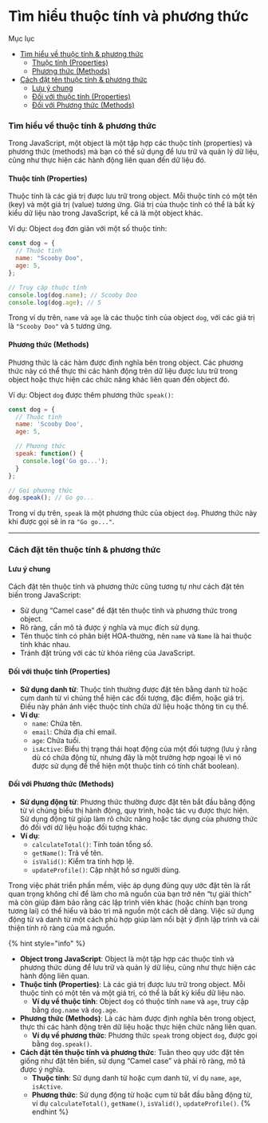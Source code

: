 # Tìm hiểu thuộc tính và phương thức

Mục lục

* [Tìm hiểu về thuộc tính & phương thức](tim-hieu-thuoc-tinh-va-phuong-thuc.md#tim-hieu-ve-thuoc-tinh-and-phuong-thuc)
  * [Thuộc tính (Properties)](tim-hieu-thuoc-tinh-va-phuong-thuc.md#thuoc-tinh-properties)
  * [Phương thức (Methods)](tim-hieu-thuoc-tinh-va-phuong-thuc.md#phuong-thuc-methods)
* [Cách đặt tên thuộc tính & phương thức](tim-hieu-thuoc-tinh-va-phuong-thuc.md#cach-dat-ten-thuoc-tinh-and-phuong-thuc)
  * [Lưu ý chung](tim-hieu-thuoc-tinh-va-phuong-thuc.md#luu-y-chung)
  * [Đối với thuộc tính (Properties)](tim-hieu-thuoc-tinh-va-phuong-thuc.md#doi-voi-thuoc-tinh-properties)
  * [Đối với Phương thức (Methods)](tim-hieu-thuoc-tinh-va-phuong-thuc.md#doi-voi-phuong-thuc-methods)

### Tìm hiểu về thuộc tính & phương thức

Trong JavaScript, một object là một tập hợp các thuộc tính (properties) và phương thức (methods) mà bạn có thể sử dụng để lưu trữ và quản lý dữ liệu, cũng như thực hiện các hành động liên quan đến dữ liệu đó.

#### Thuộc tính (Properties)

Thuộc tính là các giá trị được lưu trữ trong object. Mỗi thuộc tính có một tên (key) và một giá trị (value) tương ứng. Giá trị của thuộc tính có thể là bất kỳ kiểu dữ liệu nào trong JavaScript, kể cả là một object khác.

Ví dụ: Object `dog` đơn giản với một số thuộc tính:

```javascript
const dog = {
  // Thuộc tính
  name: "Scooby Doo",
  age: 5,
};

// Truy cập thuộc tính
console.log(dog.name); // Scooby Doo
console.log(dog.age); // 5
```

Trong ví dụ trên, `name` và `age` là các thuộc tính của object `dog`, với các giá trị là `"Scooby Doo"` và `5` tương ứng.

#### Phương thức (Methods)

Phương thức là các hàm được định nghĩa bên trong object. Các phương thức này có thể thực thi các hành động trên dữ liệu được lưu trữ trong object hoặc thực hiện các chức năng khác liên quan đến object đó.

Ví dụ: Object `dog` được thêm phương thức `speak()`:

```javascript
const dog = {
  // Thuộc tính
  name: 'Scooby Doo',
  age: 5,

  // Phương thức
  speak: function() {
    console.log('Go go...');
  }
};

// Gọi phương thức
dog.speak(); // Go go...
```

Trong ví dụ trên, `speak` là một phương thức của object `dog`. Phương thức này khi được gọi sẽ in ra `"Go go..."`.

***

### Cách đặt tên thuộc tính & phương thức

#### Lưu ý chung

Cách đặt tên thuộc tính và phương thức cũng tương tự như cách đặt tên biến trong JavaScript:

* Sử dụng “Camel case” để đặt tên thuộc tính và phương thức trong object.
* Rõ ràng, cần mô tả được ý nghĩa và mục đích sử dụng.
* Tên thuộc tính có phân biệt HOA-thường, nên `name` và `Name` là hai thuộc tính khác nhau.
* Tránh đặt trùng với các từ khóa riêng của JavaScript.

#### Đối với thuộc tính (Properties)

* **Sử dụng danh từ**: Thuộc tính thường được đặt tên bằng danh từ hoặc cụm danh từ vì chúng thể hiện các đối tượng, đặc điểm, hoặc giá trị. Điều này phản ánh việc thuộc tính chứa dữ liệu hoặc thông tin cụ thể.
* **Ví dụ**:
  * `name`: Chứa tên.
  * `email`: Chứa địa chỉ email.
  * `age`: Chứa tuổi.
  * `isActive`: Biểu thị trạng thái hoạt động của một đối tượng (lưu ý rằng dù có chứa động từ, nhưng đây là một trường hợp ngoại lệ vì nó được sử dụng để thể hiện một thuộc tính có tính chất boolean).

#### Đối với Phương thức (Methods)

* **Sử dụng động từ**: Phương thức thường được đặt tên bắt đầu bằng động từ vì chúng biểu thị hành động, quy trình, hoặc tác vụ được thực hiện. Sử dụng động từ giúp làm rõ chức năng hoặc tác dụng của phương thức đó đối với dữ liệu hoặc đối tượng khác.
* **Ví dụ**:
  * `calculateTotal()`: Tính toán tổng số.
  * `getName()`: Trả về tên.
  * `isValid()`: Kiểm tra tính hợp lệ.
  * `updateProfile()`: Cập nhật hồ sơ người dùng.

Trong việc phát triển phần mềm, việc áp dụng đúng quy ước đặt tên là rất quan trọng không chỉ để làm cho mã nguồn của bạn trở nên “tự giải thích” mà còn giúp đảm bảo rằng các lập trình viên khác (hoặc chính bạn trong tương lai) có thể hiểu và bảo trì mã nguồn một cách dễ dàng. Việc sử dụng động từ và danh từ một cách phù hợp giúp làm nổi bật ý định lập trình và cải thiện tính rõ ràng của mã nguồn.

{% hint style="info" %}
* **Object trong JavaScript**: Object là một tập hợp các thuộc tính và phương thức dùng để lưu trữ và quản lý dữ liệu, cũng như thực hiện các hành động liên quan.
* **Thuộc tính (Properties)**: Là các giá trị được lưu trữ trong object. Mỗi thuộc tính có một tên và một giá trị, có thể là bất kỳ kiểu dữ liệu nào.
  * **Ví dụ về thuộc tính**: Object `dog` có thuộc tính `name` và `age`, truy cập bằng `dog.name` và `dog.age`.
* **Phương thức (Methods)**: Là các hàm được định nghĩa bên trong object, thực thi các hành động trên dữ liệu hoặc thực hiện chức năng liên quan.
  * **Ví dụ về phương thức**: Phương thức `speak` trong object `dog`, được gọi bằng `dog.speak()`.
* **Cách đặt tên thuộc tính và phương thức**: Tuân theo quy ước đặt tên giống như đặt tên biến, sử dụng “Camel case” và phải rõ ràng, mô tả được ý nghĩa.
  * **Thuộc tính**: Sử dụng danh từ hoặc cụm danh từ, ví dụ `name`, `age`, `isActive`.
  * **Phương thức**: Sử dụng động từ hoặc cụm từ bắt đầu bằng động từ, ví dụ `calculateTotal()`, `getName()`, `isValid()`, `updateProfile()`.
{% endhint %}
